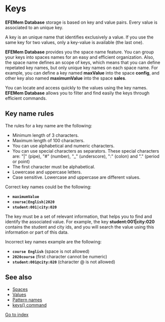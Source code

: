 # Keys

**EFEMem Database** storage is based on key and value pairs. Every value is associated to an unique key.

A key is an unique name that identifies exclusively a value. If you use the same key for two values, only a key-value is available (the last one).

**EFEMem Database** provides you the space name feature. You can group your keys into spaces names for an easy and efficient organization. Also, the space name defines an scope of keys, which means that you can define repetated key names, but only unique key names on each space name. For example, you can define a key named **maxValue** into the space **config**, and other key also named **maximumValue** into the space **sales**.

You can locate and access quickly to the values using the key names. **EFEMem Database** allows you to filter and find easily the keys through efficient commands.



## **Key name rules**

The rules for a key name are the following:

- Minimum length of 3 characters.
- Maximum length of 100 characters.
- You can use  alphabetical and numeric characters.
- You can use special characters as separators. These special characters are: "|" (pipe), "#" (number), "_" (underscore), ":" (colon) and "." (period or point)
- The first character must be alphabetical.
- Lowercase and uppercase letters.
- Case sensitive. Lowercase and uppercase are different values.



Correct key names could be the following:

- **`maximumValue`**
- **`course|English|2020`**
- **`student:001|city:020`**



The key must be a set of relevant information, that helps you to find and identify the associated value. For example, the key **student:001|city:020** contains the student and city ids, and you will search the value using this information or part of this data.

Incorrect key names example are the following:

- **`course English`** (space is not allowed)
- **`2020course`** (first character cannot be numeric)
- **`student:001@city:020`** (character @ is not allowed)



## See also

- [Spaces](spaces.md)
- [Values](values.md)
- [Pattern names](patterns.md)
- [keys() command](command-keys.md)



[Go to index](index.md)